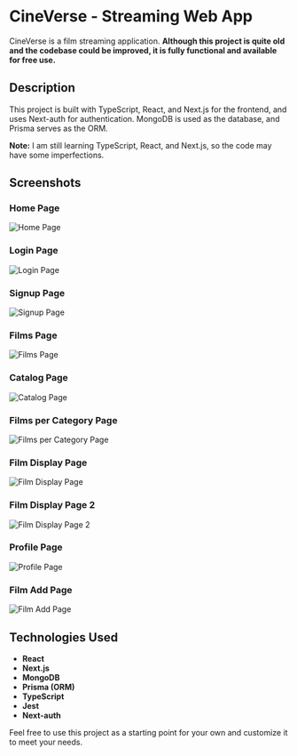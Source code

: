 # CineVerse - Streaming Web App

CineVerse is a film streaming application. **Although this project is quite old and the codebase could be improved, it is fully functional and available for free use.**

## Description

This project is built with TypeScript, React, and Next.js for the frontend, and uses Next-auth for authentication. MongoDB is used as the database, and Prisma serves as the ORM.

**Note:** I am still learning TypeScript, React, and Next.js, so the code may have some imperfections.

## Screenshots

### Home Page
![Home Page](https://media.discordapp.net/attachments/972878173488447568/1211258511330385980/Capture_decran_2024-02-25_a_11.28.13.png?ex=66e60e25&is=66e4bca5&hm=1e1c37731ed8f734aac8fa5dbd2ca849737fd66387dfca8cfa12b3e98b23dad7&=&format=webp&quality=lossless&width=1123&height=702)

### Login Page
![Login Page](https://media.discordapp.net/attachments/972878173488447568/1211260291657240616/Capture_decran_2024-02-25_a_11.35.38.png?ex=66e60fcd&is=66e4be4d&hm=724b1642a9904f72bdc89627d882315784777fc55faf7c38bf7034f62d546130&=&format=webp&quality=lossless&width=1123&height=702)

### Signup Page
![Signup Page](https://media.discordapp.net/attachments/972878173488447568/1211260790166917130/Capture_decran_2024-02-25_a_11.37.35.png?ex=66e61044&is=66e4bec4&hm=379536eb90b436b3bbf16d85249c530f422951bd06a047d1c7b4476b27d86aae&=&format=webp&quality=lossless&width=1123&height=702)

### Films Page
![Films Page](https://media.discordapp.net/attachments/972878173488447568/1211261237367799859/Capture_decran_2024-02-25_a_11.39.07.png?ex=66e610af&is=66e4bf2f&hm=05be5f06ff9b3baabe3fcc5580173d17465811962bfc6739d4093bbf51eb6dde&=&format=webp&quality=lossless&width=1123&height=702)

### Catalog Page
![Catalog Page](https://media.discordapp.net/attachments/972878173488447568/1211261564624314368/Capture_decran_2024-02-25_a_11.40.41.png?ex=66e610fd&is=66e4bf7d&hm=858972f4fa280ef35078ca5125e567b3166fb6f9b997caeb3e167f846a3bd574&=&format=webp&quality=lossless&width=1123&height=702)

### Films per Category Page
![Films per Category Page](https://media.discordapp.net/attachments/972878173488447568/1211261903972605982/Capture_decran_2024-02-25_a_11.42.04.png?ex=66e6114e&is=66e4bfce&hm=31809f0f20ab6a2293629bd2f608469afe1e5d7886b2abee69531fd5907483e8&=&format=webp&quality=lossless&width=1123&height=702)

### Film Display Page
![Film Display Page](https://media.discordapp.net/attachments/972878173488447568/1211262414587297842/Capture_decran_2024-02-25_a_11.43.45.png?ex=66e611c7&is=66e4c047&hm=0a4bc45e825b45b5420a344ff1c1bbb064494708ca46015fa097cad2884a91d0&=&format=webp&quality=lossless&width=1123&height=702)

### Film Display Page 2
![Film Display Page 2](https://media.discordapp.net/attachments/972878173488447568/1211262743555080242/Capture_decran_2024-02-25_a_11.45.11.png?ex=66e61216&is=66e4c096&hm=3838df81d8b314e8f09121f588f438f72ef47b24410f8bd2d2ffc0ef21d38358&=&format=webp&quality=lossless&width=1123&height=702)

### Profile Page
![Profile Page](https://media.discordapp.net/attachments/972878173488447568/1211263252575817798/Capture_decran_2024-02-25_a_11.47.05.png?ex=66e6128f&is=66e4c10f&hm=54e6d9bdc5dc1e28bd5d84059c3328a5de88c47698312446f83bac3876b97f3c&=&format=webp&quality=lossless&width=1123&height=702)

### Film Add Page
![Film Add Page](https://media.discordapp.net/attachments/972878173488447568/1211263884607103058/Capture_decran_2024-02-25_a_11.49.57.png?ex=66e61326&is=66e4c1a6&hm=cc0a5f93f8c7611dce55f5e4e5d13ee211c37d698bcd2d18af15f352c44619c0&=&format=webp&quality=lossless&width=1123&height=702)

## Technologies Used

- **React**
- **Next.js**
- **MongoDB**
- **Prisma (ORM)**
- **TypeScript**
- **Jest**
- **Next-auth**

Feel free to use this project as a starting point for your own and customize it to meet your needs.
